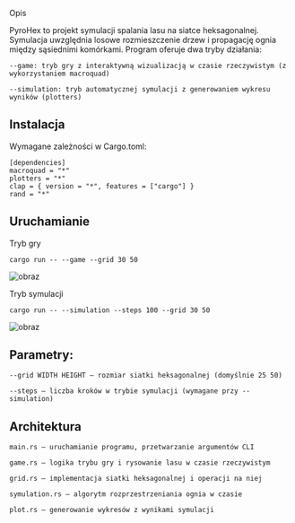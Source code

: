 Opis

PyroHex to projekt symulacji spalania lasu na siatce heksagonalnej. Symulacja uwzględnia losowe rozmieszczenie drzew i propagację ognia między sąsiednimi komórkami. Program oferuje dwa tryby działania:

    --game: tryb gry z interaktywną wizualizacją w czasie rzeczywistym (z wykorzystaniem macroquad)

    --simulation: tryb automatycznej symulacji z generowaniem wykresu wyników (plotters)

## Instalacja

Wymagane zależności w Cargo.toml:
```
[dependencies]
macroquad = "*"
plotters = "*"
clap = { version = "*", features = ["cargo"] }
rand = "*"
```
## Uruchamianie
Tryb gry
```
cargo run -- --game --grid 30 50
```

![obraz](https://github.com/user-attachments/assets/d2138c05-a64f-4c6f-a5ab-dadef5a2ddee)


Tryb symulacji
```
cargo run -- --simulation --steps 100 --grid 30 50
```
![obraz](https://github.com/user-attachments/assets/6ef67406-c4f8-4e71-86c6-199ece779096)

## Parametry:

    --grid WIDTH HEIGHT – rozmiar siatki heksagonalnej (domyślnie 25 50)

    --steps – liczba kroków w trybie symulacji (wymagane przy --simulation)

## Architektura

    main.rs – uruchamianie programu, przetwarzanie argumentów CLI

    game.rs – logika trybu gry i rysowanie lasu w czasie rzeczywistym

    grid.rs – implementacja siatki heksagonalnej i operacji na niej

    symulation.rs – algorytm rozprzestrzeniania ognia w czasie

    plot.rs – generowanie wykresów z wynikami symulacji



